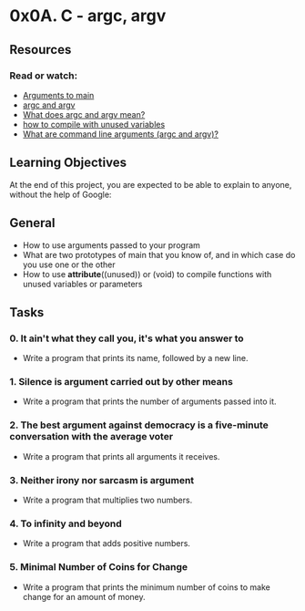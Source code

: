 # 0x0A. C - argc, argv

## Resources

### Read or watch:

* [Arguments to main](https://publications.gbdirect.co.uk//c_book/chapter10/arguments_to_main.html)
* [argc and argv](https://crasseux.com/books/ctutorial/argc-and-argv.html)
* [What does argc and argv mean?](https://www.youtube.com/watch?v=aP1ijjeZc24)
* [how to compile with unused variables](https://www.google.com/search?q=unused+variable+C&sca_esv=570134643&sxsrf=AM9HkKmZiv20zz8lyzQUnoxMLiw2xETZDQ%3A1696286016559&source=hp&ei=QEUbZfT_H9L87_UPjpuWiAo&iflsig=AO6bgOgAAAAAZRtTUBQX3zmNAI7uRUCFoP2hupu4Eewc&ved=0ahUKEwj0n8_rtdiBAxVS_rsIHY6NBaEQ4dUDCAo&uact=5&oq=unused+variable+C&gs_lp=Egdnd3Mtd2l6IhF1bnVzZWQgdmFyaWFibGUgQ0gAUABYAHAAeACQAQCYAQCgAQCqAQC4AQPIAQA&sclient=gws-wiz)
* [What are command line arguments (argc and argv)?](https://www.youtube.com/watch?v=decAHMKIo_A)

## Learning Objectives

At the end of this project, you are expected to be able to explain to anyone, without the help of Google:

## General

* How to use arguments passed to your program
* What are two prototypes of main that you know of, and in which case do you use one or the other
* How to use __attribute__((unused)) or (void) to compile functions with unused variables or parameters

## Tasks

### 0. It ain't what they call you, it's what you answer to

* Write a program that prints its name, followed by a new line.

### 1. Silence is argument carried out by other means

* Write a program that prints the number of arguments passed into it.

### 2. The best argument against democracy is a five-minute conversation with the average voter

* Write a program that prints all arguments it receives.

### 3. Neither irony nor sarcasm is argument

* Write a program that multiplies two numbers.

### 4. To infinity and beyond

* Write a program that adds positive numbers.

### 5. Minimal Number of Coins for Change

* Write a program that prints the minimum number of coins to make change for an amount of money.

